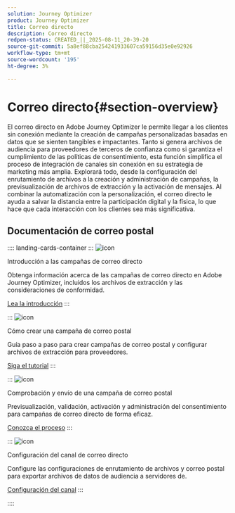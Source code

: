 ```yaml
---
solution: Journey Optimizer
product: Journey Optimizer
title: Correo directo
description: Correo directo
redpen-status: CREATED_||_2025-08-11_20-39-20
source-git-commit: 5a8ef88cba254241933607ca59156d35e0e92926
workflow-type: tm+mt
source-wordcount: '195'
ht-degree: 3%

---
```



# Correo directo{#section-overview}

El correo directo en Adobe Journey Optimizer le permite llegar a los clientes sin conexión mediante la creación de campañas personalizadas basadas en datos que se sienten tangibles e impactantes. Tanto si genera archivos de audiencia para proveedores de terceros de confianza como si garantiza el cumplimiento de las políticas de consentimiento, esta función simplifica el proceso de integración de canales sin conexión en su estrategia de marketing más amplia. Explorará todo, desde la configuración del enrutamiento de archivos a la creación y administración de campañas, la previsualización de archivos de extracción y la activación de mensajes. Al combinar la automatización con la personalización, el correo directo le ayuda a salvar la distancia entre la participación digital y la física, lo que hace que cada interacción con los clientes sea más significativa.

## Documentación de correo postal

:::: landing-cards-container
:::
![icon](https://cdn.experienceleague.adobe.com/icons/book.svg?lang=es)

Introducción a las campañas de correo directo

Obtenga información acerca de las campañas de correo directo en Adobe Journey Optimizer, incluidos los archivos de extracción y las consideraciones de conformidad.

[Lea la introducción](../using/direct-mail/get-started-direct-mail.md)
:::

:::
![icon](https://cdn.experienceleague.adobe.com/icons/circle-play.svg?lang=es)

Cómo crear una campaña de correo postal

Guía paso a paso para crear campañas de correo postal y configurar archivos de extracción para proveedores.

[Siga el tutorial](../using/direct-mail/create-direct-mail.md)
:::

:::
![icon](https://cdn.experienceleague.adobe.com/icons/list-check.svg?lang=es)

Comprobación y envío de una campaña de correo postal

Previsualización, validación, activación y administración del consentimiento para campañas de correo directo de forma eficaz.

[Conozca el proceso](../using/direct-mail/test-send-direct-mail.md)
:::

:::
![icon](https://cdn.experienceleague.adobe.com/icons/gear.svg?lang=es)

Configuración del canal de correo directo

Configure las configuraciones de enrutamiento de archivos y correo postal para exportar archivos de datos de audiencia a servidores de.

[Configuración del canal](../using/direct-mail/direct-mail-configuration.md)
:::

::::
